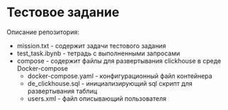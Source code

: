 # Тестовое задание
Описание репозитория:
* mission.txt - содержит задачи тестового задания
* test_task.ibynb - тетрадь с выполненными запросами
* compose - содержит файлы для развертывания clickhouse в среде Docker-compose
  - docker-compose.yaml - конфигурационный файл контейнера
  - de_clickhouse.sql - инициализирующий sql скрипт для развертывания таблиц
  - users.xml - файл описывающий пользователя
